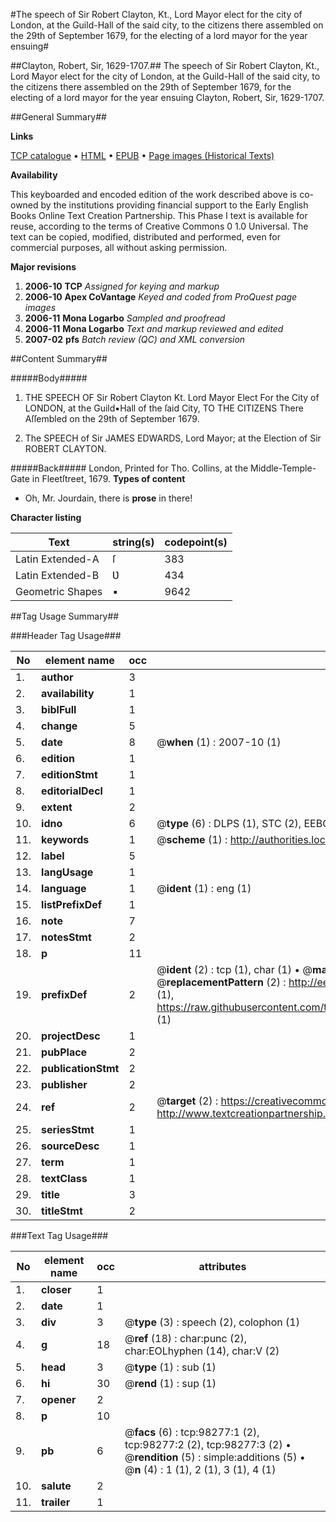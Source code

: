 #The speech of Sir Robert Clayton, Kt., Lord Mayor elect for the city of London, at the Guild-Hall of the said city, to the citizens there assembled on the 29th of September 1679, for the electing of a lord mayor for the year ensuing#

##Clayton, Robert, Sir, 1629-1707.##
The speech of Sir Robert Clayton, Kt., Lord Mayor elect for the city of London, at the Guild-Hall of the said city, to the citizens there assembled on the 29th of September 1679, for the electing of a lord mayor for the year ensuing
Clayton, Robert, Sir, 1629-1707.

##General Summary##

**Links**

[TCP catalogue](http://www.ota.ox.ac.uk/tcp/)  • 
[HTML](http://tei.it.ox.ac.uk/tcp/Texts-HTML/free/A33/A33393.html)  • 
[EPUB](http://tei.it.ox.ac.uk/tcp/Texts-EPUB/free/A33/A33393.epub) • 
[Page images (Historical Texts)](https://data.historicaltexts.jisc.ac.uk/view?pubId=eebo-13170390e&pageId=eebo-13170390e-98277-1)

**Availability**

This keyboarded and encoded edition of the
	       work described above is co-owned by the institutions
	       providing financial support to the Early English Books
	       Online Text Creation Partnership. This Phase I text is
	       available for reuse, according to the terms of Creative
	       Commons 0 1.0 Universal. The text can be copied,
	       modified, distributed and performed, even for
	       commercial purposes, all without asking permission.

**Major revisions**

1. __2006-10__ __TCP__ *Assigned for keying and markup*
1. __2006-10__ __Apex CoVantage__ *Keyed and coded from ProQuest page images*
1. __2006-11__ __Mona Logarbo__ *Sampled and proofread*
1. __2006-11__ __Mona Logarbo__ *Text and markup reviewed and edited*
1. __2007-02__ __pfs__ *Batch review (QC) and XML conversion*

##Content Summary##

#####Body#####

1. THE SPEECH OF Sir Robert Clayton Kt. Lord Mayor Elect For the City of LONDON, at the Guild▪Hall of the ſaid City, TO THE CITIZENS There Aſſembled on the 29th of September 1679.

1. The SPEECH of Sir JAMES EDWARDS, Lord Mayor; at the Election of Sir ROBERT CLAYTON.

#####Back#####
London, Printed for Tho. Collins, at the Middle-Temple-Gate in Fleetſtreet, 1679.
**Types of content**

  * Oh, Mr. Jourdain, there is **prose** in there!

**Character listing**


|Text|string(s)|codepoint(s)|
|---|---|---|
|Latin Extended-A|ſ|383|
|Latin Extended-B|Ʋ|434|
|Geometric Shapes|▪|9642|

##Tag Usage Summary##

###Header Tag Usage###

|No|element name|occ|attributes|
|---|---|---|---|
|1.|__author__|3||
|2.|__availability__|1||
|3.|__biblFull__|1||
|4.|__change__|5||
|5.|__date__|8| @__when__ (1) : 2007-10 (1)|
|6.|__edition__|1||
|7.|__editionStmt__|1||
|8.|__editorialDecl__|1||
|9.|__extent__|2||
|10.|__idno__|6| @__type__ (6) : DLPS (1), STC (2), EEBO-CITATION (1), OCLC (1), VID (1)|
|11.|__keywords__|1| @__scheme__ (1) : http://authorities.loc.gov/ (1)|
|12.|__label__|5||
|13.|__langUsage__|1||
|14.|__language__|1| @__ident__ (1) : eng (1)|
|15.|__listPrefixDef__|1||
|16.|__note__|7||
|17.|__notesStmt__|2||
|18.|__p__|11||
|19.|__prefixDef__|2| @__ident__ (2) : tcp (1), char (1)  •  @__matchPattern__ (2) : ([0-9\-]+):([0-9IVX]+) (1), (.+) (1)  •  @__replacementPattern__ (2) : http://eebo.chadwyck.com/downloadtiff?vid=$1&page=$2 (1), https://raw.githubusercontent.com/textcreationpartnership/Texts/master/tcpchars.xml#$1 (1)|
|20.|__projectDesc__|1||
|21.|__pubPlace__|2||
|22.|__publicationStmt__|2||
|23.|__publisher__|2||
|24.|__ref__|2| @__target__ (2) : https://creativecommons.org/publicdomain/zero/1.0/ (1), http://www.textcreationpartnership.org/docs/. (1)|
|25.|__seriesStmt__|1||
|26.|__sourceDesc__|1||
|27.|__term__|1||
|28.|__textClass__|1||
|29.|__title__|3||
|30.|__titleStmt__|2||


###Text Tag Usage###

|No|element name|occ|attributes|
|---|---|---|---|
|1.|__closer__|1||
|2.|__date__|1||
|3.|__div__|3| @__type__ (3) : speech (2), colophon (1)|
|4.|__g__|18| @__ref__ (18) : char:punc (2), char:EOLhyphen (14), char:V (2)|
|5.|__head__|3| @__type__ (1) : sub (1)|
|6.|__hi__|30| @__rend__ (1) : sup (1)|
|7.|__opener__|2||
|8.|__p__|10||
|9.|__pb__|6| @__facs__ (6) : tcp:98277:1 (2), tcp:98277:2 (2), tcp:98277:3 (2)  •  @__rendition__ (5) : simple:additions (5)  •  @__n__ (4) : 1 (1), 2 (1), 3 (1), 4 (1)|
|10.|__salute__|2||
|11.|__trailer__|1||

